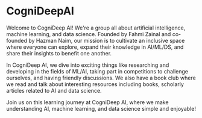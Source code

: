 # CogniDeepAI

Welcome to CogniDeep AI! We're a group all about artificial intelligence, machine learning, and data science. Founded by Fahmi Zainal and co-founded by Hazman Naim, our mission is to cultivate an inclusive space where everyone can explore, expand their knowledge in AI/ML/DS, and share their insights to benefit one another.

In CogniDeep AI, we dive into exciting things like researching and developing in the fields of ML/AI, taking part in competitions to challenge ourselves, and having friendly discussions. We also have a book club where we read and talk about interesting resources including books, scholarly articles related to AI and data science.

Join us on this learning journey at CogniDeep AI, where we make understanding AI, machine learning, and data science simple and enjoyable!
